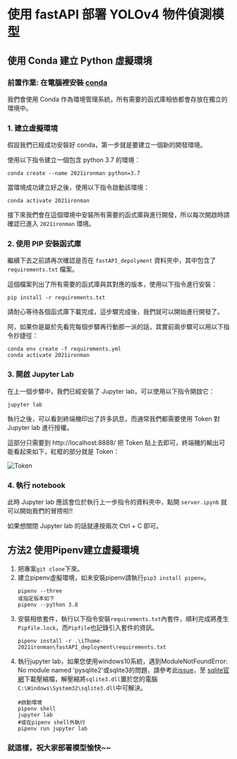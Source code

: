 # 使用 fastAPI 部署 YOLOv4 物件偵測模型

## 使用 Conda 建立 Python 虛擬環境

### 前置作業: 在電腦裡安裝 [conda](https://docs.conda.io/en/latest/)
我們會使用 Conda 作為環境管理系統，所有需要的函式庫相依都會存放在獨立的環境中。

### 1. 建立虛擬環境
假設我們已經成功安裝好 conda，第一步就是要建立一個新的開發環境。

使用以下指令建立一個包含 python 3.7 的環境：
```
conda create --name 2021ironman python=3.7
```
當環境成功建立好之後，使用以下指令啟動該環境：
```
conda activate 2021ironman
```
接下來我們會在這個環境中安裝所有需要的函式庫與進行開發，所以每次開啟時請確認已進入 `2021ironman` 環境。

### 2. 使用 PIP 安裝函式庫
繼續下去之前請再次確認是否在 `fastAPI_depolyment` 資料夾中，其中包含了 `requirements.txt` 檔案。

這個檔案列出了所有需要的函式庫與其對應的版本，使用以下指令進行安裝：
```
pip install -r requirements.txt
```
請耐心等待各個函式庫下載完成，這步驟完成後，我們就可以開始進行開發了。

阿，如果你是屬於先看完每個步驟再行動那一派的話，其實前兩步驟可以用以下指令抄捷徑：
```
conda env create -f requirements.yml
conda activate 2021ironman
```

### 3. 開啟 Jupyter Lab
在上一個步驟中，我們已經安裝了 Jupyter lab，可以使用以下指令開啟它：
```
jupyter lab
```
執行之後，可以看到終端機印出了許多訊息，而通常我們都需要使用 Token 對 Jupyter lab 進行授權。

這部分只需要到 http://localhost:8888/ 把 Token 貼上去即可，終端機的輸出可能看起來如下，紅框的部分就是 Token：

![Token](https://user-images.githubusercontent.com/43287234/134353956-798521ae-7486-47f0-ad32-05fd4cdf8c77.png)

### 4. 執行 notebook
此時 Jupyter lab 應該會位於執行上一步指令的資料夾中，點開 `server.ipynb` 就可以開始我們的冒險啦!!

如果想關閉 Jupyter lab 的話就連按兩次 Ctrl + C 即可。

## 方法2 使用Pipenv建立虛擬環境
1. 把專案`git clone`下來。
2. 建立pipenv虛擬環境，如未安裝pipenv請執行`pip3 install pipenv`。
    ```
    pipenv --three 
    或指定版本如下
    pipenv --python 3.8 
    ```
3. 安裝相依套件，執行以下指令安裝`requirements.txt`內套件，順利完成將產生`Pipfile.lock`，而`Pipfile`也記錄引入套件的資訊。
    ```
    pipenv install -r .\iThome-2021ironman\fastAPI_deployment\requirements.txt
    ```
4. 執行jupyter lab，如果您使用windows10系統，遇到ModuleNotFoundError: No module named 'pysqlite2'或sqlite3的問題，請參考此[issue](https://github.com/jupyter/notebook/issues/4332)，至 [sqlite官網](https://www.sqlite.org/download.html)下載壓縮檔，解壓縮將`sqlite3.dll`置於您的電腦`C:\Windows\System32\sqlite3.dll`中可解決。
    ```
    #啟動環境
    pipenv shell
    jupyter lab
    #或在pipenv shell外執行
    pipenv run jupyter lab
    ```





### 就這樣，祝大家部署模型愉快~~

